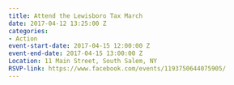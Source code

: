 ```yaml
---
title: Attend the Lewisboro Tax March
date: 2017-04-12 13:25:00 Z
categories:
- Action
event-start-date: 2017-04-15 12:00:00 Z
event-end-date: 2017-04-15 13:00:00 Z
Location: 11 Main Street, South Salem, NY
RSVP-link: https://www.facebook.com/events/1193750644075905/
---
```


